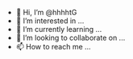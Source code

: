 - 👋 Hi, I’m @hhhhtG
- 👀 I’m interested in ...
- 🌱 I’m currently learning ...
- 💞️ I’m looking to collaborate on ...
- 📫 How to reach me ...

<!---
hhhhtG/hhhhtG is a ✨ special ✨ repository because its `README.md` (this file) appears on your GitHub profile.
You can click the Preview link to take a look at your changes.
--->
